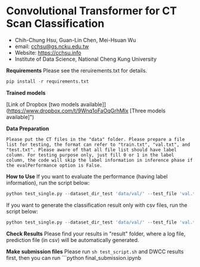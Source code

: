 # Convolutional Transformer for CT Scan Classification
- Chih-Chung Hsu, Guan-Lin Chen, Mei-Hsuan Wu
- email: [cchsu@gs.ncku.edu.tw](mailto:cchsu@gs.ncku.edu.tw "cchsu@gs.ncku.edu.tw")
- Website: https://cchsu.info
- Institute of Data Science, National Cheng Kung University

**Requirements**
Please see the reruirements.txt for details.
```python
pip install -r requirements.txt
```

**Trained models**

[Link of Dropbox [two models available]](https://www.dropbox.com/t/9Wnq1oFaOqGrhMlx [Three models available]")

**Data Preparation**

    Please put the CT files in the "data" folder. Please prepare a file list for testing, the format can refer to "train.txt", "val.txt", and "test.txt". Please aware of that all file list should have label column. For testing purpose only, just fill 0 or 1 in the label column, the code will skip the label information in inference phase if the evalPerformance option is False. 

**How to Use**
If you want to evaluate the performance (having label information), run the script below:
```python
python test_single.py --dataset_dir_test 'data/val/' --test_file 'val.txt' --evalPerformance True --max_det 10 --model_path "ViTRes50-1024-16-gmlp-im256.pth" --FRR 16 --heads 0 --backbone 'resnet50' --useFeatMap -2 --testMode 'avg' --FREQ 2 --useBest True --centerCrop 0
```

If you want to generate the classification result only with csv files, run the script below:
```python
python test_single.py --dataset_dir_test 'data/val/' --test_file 'val.txt' --max_det 10 --model_path "ViTRes50-16-gmlp-im256-MF.pth" --FRR 16 --heads 0 --backbone 'resnet50' --useFeatMap -2 --testMode 'avg' --FREQ 2 --useBest True --centerCrop 0
```

**Check Results**
Please find your results in "result" folder, where a log file, prediction file (in csv) will be automatically generated.

**Make submission files**
Please run ```sh test_script.sh``` and DWCC results first, then you can run ```python
final_submission.ipynb
``` to find the five submission results.
